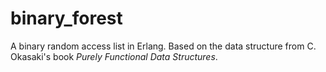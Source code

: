# binary_forest

A binary random access list in Erlang.  Based on the data structure from C. Okasaki's book *Purely Functional Data Structures*.
